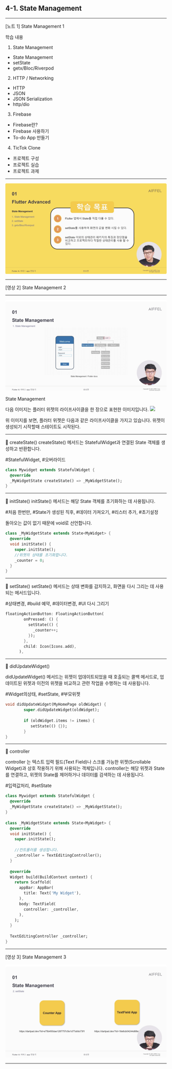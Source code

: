 ## 4-1. State Management

---

[노트 1] State Management 1

학습 내용
1. State Management
  - State Management
  - setState
  - getx/Bloc/Riverpod
2. HTTP / Networking
  - HTTP
  - JSON
  - JSON Serialization
  - http/dio
3. Firebase
  - Firebase란?
  - Firebase 사용하기
  - To-do App 만들기
4. TicTok Clone
  - 프로젝트 구성
  - 프로젝트 실습
  - 프로젝트 과제

---
![](img04/01.png)

---
[영상 2] State Management 2

---
![](img04/02.png)

State Management

다음 이미지는 플러터 위젯의 라이프사이클을 한 장으로 표현한 이미지입니다.
![](https://d3s0tskafalll9.cloudfront.net/media/images/Screenshot_2023-06-19_at_3.15.52_PM.max-800x600.png)

위 이미지를 보면, 플러터 위젯은 다음과 같은 라이프사이클을 가지고 있습니다.
위젯이 생성되기 시작할때 스테이트도 시작된다.

---
🔶 createState()
createState() 메서드는 StatefulWidget과 연결된 State 객체를 생성하고 반환합니다.

#StatefulWidget, #오버라이드

```dart
class Mywidget extends StatefulWidget {
  @override
  _MyWidgetState createState() => _MyWidgetState();
}
```

---
🔶 initState()
initState() 메서드는 해당 State 객체를 초기화하는 데 사용됩니다.

#처음 한번만, #State가 생성된 직후, #데이터 가져오기, #리스터 추가, #초기설정

돌아오는 값이 없기 때문에 void로 선언합니다.
```dart
class _MyWidgetState extends State<MyWidget> {
  @override
  void initState() {
    super.initState();
    //위젯의 상태를 초기화합니다.
    _counter = 0;
  }
}
```

---
🔶 setState()
setState() 메서드는 상태 변화를 감지하고, 화면을 다시 그리는 데 사용되는 메서드입니다.

#상태변경, #build 예약, #데이터변경, #UI 다시 그리기

```dart
floatingActionButton: FloatingActionButton(
        onPressed: () {
          setState(() {
            _counter++;
          });
        },
        child: Icon(Icons.add),
      ),
```

---
🔶 didUpdateWidget()

didUpdateWidget() 메서드는 위젯이 업데이트되었을 때 호출되는 콜백 메서드로, 업데이트된 위젯과 이전의 위젯을 비교하고 관련 작업을 수행하는 데 사용됩니다.

#Widget의상태, #setState, #부모위젯

```dart
void didUpdateWidget(MyHomePage oldWidget) {
		super.didUpdateWidget(oldWidget);

		if (oldWidget.items != items) {
		   setState(() {});
		}
}

```

---
🔶 controller

controller 는 텍스트 입력 필드(Text Field)나 스크롤 가능한 위젯(Scrollable Widget)과 상호 작용하기 위해 사용되는 객체입니다. controller는 해당 위젯과 State를 연결하고, 위젯의 State를 제어하거나 데이터를 검색하는 데 사용됩니다.

#입력값처리, #setState

```dart
class Mywidget extends StatefulWidget {
  @override
  _MyWidgetState createState() => _MyWidgetState();
}

class _MyWidgetState extends State<MyWidget> {
  @override
  void initState() {
    super.initState();

    //컨트롤러를 생성합니다.
    _controller = TextEditingController();
  }

  @override
  Widget build(BuildContext context) {
    return Scaffold(
      appBar: AppBar(
        title: Text('My Widget'),
      ),
      body: TextField(
        controller: _controller,
      ),
    );
  }

  TextEditingController _controller;
}
```

---
[영상 3] State Management 3

![](img04/03.png)

---

